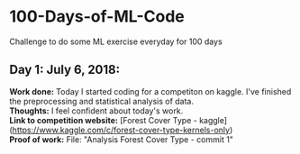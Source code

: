 # 100-Days-of-ML-Code
Challenge to do some ML exercise everyday for 100 days

## Day 1: July 6, 2018:
**Work done:** Today I started coding for a competiton on kaggle. I've finished the preprocessing and statistical analysis of data.<br>
**Thoughts:** I feel confident about today's work.<br>
**Link to competition website:** [Forest Cover Type - kaggle] (https://www.kaggle.com/c/forest-cover-type-kernels-only)<br>
**Proof of work:** File: "Analysis Forest Cover Type - commit 1"

